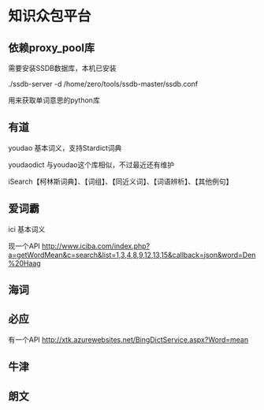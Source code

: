 # 知识众包平台

## 依赖proxy_pool库

需要安装SSDB数据库，本机已安装

./ssdb-server -d /home/zero/tools/ssdb-master/ssdb.conf

用来获取单词意思的python库

## 有道

youdao 基本词义，支持Stardict词典

youdaodict 与youdao这个库相似，不过最近还有维护

iSearch【柯林斯词典】、【词组】、【同近义词】、【词语辨析】、【其他例句】

## 爱词霸

ici 基本词义

现一个API
http://www.iciba.com/index.php?a=getWordMean&c=search&list=1,3,4,8,9,12,13,15&callback=json&word=Den%20Haag

## 海词


## 必应

有一个API http://xtk.azurewebsites.net/BingDictService.aspx?Word=mean


## 牛津


## 朗文

